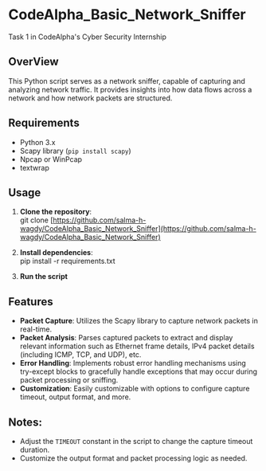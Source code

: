 # CodeAlpha_Basic_Network_Sniffer
Task 1 in CodeAlpha's Cyber Security Internship 

## OverView

This Python script serves as a network sniffer, capable of capturing and analyzing network traffic. It provides insights into how data flows across a network and how network packets are structured.


## Requirements

- Python 3.x
- Scapy library (`pip install scapy`)
- Npcap or WinPcap
- textwrap 

## Usage

1. <b>Clone the repository</b>: <br>
git clone [https://github.com/salma-h-wagdy/CodeAlpha_Basic_Network_Sniffer](https://github.com/salma-h-wagdy/CodeAlpha_Basic_Network_Sniffer)

2. <b>Install dependencies</b>: <br>
    pip install -r requirements.txt
3. <b> Run the script </b>

## Features

- **Packet Capture**: Utilizes the Scapy library to capture network packets in real-time.
- **Packet Analysis**: Parses captured packets to extract and display relevant information such as Ethernet frame details, IPv4 packet details (including ICMP, TCP, and UDP), etc.
- **Error Handling**: Implements robust error handling mechanisms using try-except blocks to gracefully handle exceptions that may occur during packet processing or sniffing.
- **Customization**: Easily customizable with options to configure capture timeout, output format, and more.
  
## Notes:
- Adjust the `TIMEOUT` constant in the script to change the capture timeout duration.
- Customize the output format and packet processing logic as needed.

